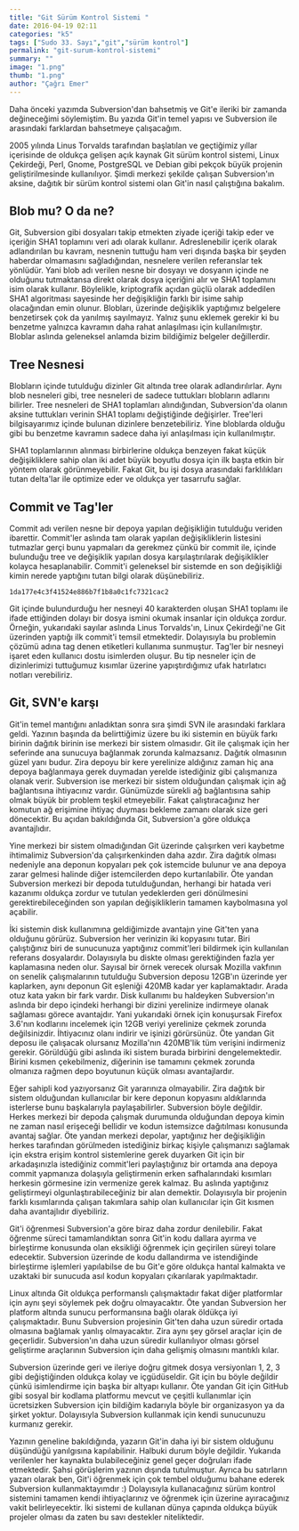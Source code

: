 ```yaml
---
title: "Git Sürüm Kontrol Sistemi "
date: 2016-04-19 02:11
categories: "k5"
tags: ["Sudo 33. Sayı","git","sürüm kontrol"]
permalink: "git-surum-kontrol-sistemi"
summary: ""
image: "1.png"
thumb: "1.png"
author: "Çağrı Emer"
---
```


Daha önceki yazımda Subversion'dan bahsetmiş ve Git'e ileriki bir zamanda değineceğimi söylemiştim. Bu yazıda Git'in temel yapısı ve Subversion ile arasındaki farklardan bahsetmeye çalışacağım.

2005 yılında Linus Torvalds tarafından başlatılan ve geçtiğimiz yıllar içerisinde de oldukça gelişen açık kaynak Git sürüm kontrol sistemi, Linux Çekirdeği, Perl, Gnome, PostgreSQL ve Debian gibi pekçok büyük projenin geliştirilmesinde kullanılıyor. Şimdi merkezi şekilde çalışan Subversion'ın aksine, dağıtık bir sürüm kontrol sistemi olan Git'in nasıl çalıştığına bakalım.

## Blob mu? O da ne?

Git, Subversion gibi dosyaları takip etmekten ziyade içeriği takip eder ve içeriğin SHA1 toplamını veri adı olarak kullanır. Adreslenebilir içerik olarak adlandırılan bu kavram, nesnenin tuttuğu ham veri dışında başka bir şeyden haberdar olmamasını sağladığından, nesnelere verilen referanslar tek yönlüdür. Yani blob adı verilen nesne bir dosyayı ve dosyanın içinde ne olduğunu tutmaktansa direkt olarak dosya içeriğini alır ve SHA1 toplamını isim olarak kullanır. Böylelikle, kriptografik açıdan güçlü olarak addedilen SHA1 algoritması sayesinde her değişikliğin farklı bir isime sahip olacağından emin olunur. Blobları, üzerinde değişiklik yaptığımız belgelere benzetirsek çok da
yanılmış sayılmayız. Yalnız şunu eklemek gerekir ki bu benzetme yalnızca kavramın daha rahat anlaşılması için kullanılmıştır. Bloblar aslında geleneksel
anlamda bizim bildiğimiz belgeler değillerdir.

## Tree Nesnesi

Blobların içinde tutulduğu dizinler Git altında tree olarak adlandırılırlar. Aynı blob nesneleri gibi, tree nesneleri de sadece tuttukları blobların adlarını bilirler. Tree nesneleri de SHA1 toplamları alındığından, Subversion'da olanın aksine tuttukları verinin SHA1 toplamı değiştiğinde değişirler. Tree'leri bilgisayarımız içinde bulunan dizinlere benzetebiliriz. Yine bloblarda olduğu gibi bu benzetme kavramın sadece daha iyi anlaşılması için kullanılmıştır.

SHA1 toplamlarının alınması birbirlerine oldukça benzeyen fakat küçük değişikliklere sahip olan iki adet büyük boyutlu dosya için ilk başta etkin bir yöntem olarak görünmeyebilir. Fakat Git, bu işi dosya arasındaki farklılıkları tutan delta'lar ile optimize eder ve oldukça yer tasarrufu sağlar.

## Commit ve Tag'ler

Commit adı verilen nesne bir depoya yapılan değişikliğin tutulduğu veriden ibarettir. Commit'ler aslında tam olarak yapılan değişikliklerin listesini tutmazlar gerçi bunu yapmaları da gerekmez çünkü bir commit ile, içinde bulunduğu tree ve değişiklik yapılan dosya karşılaştırılarak değişiklikler kolayca hesaplanabilir. Commit'i geleneksel bir sistemde en son değişikliği kimin nerede yaptığını tutan bilgi olarak düşünebiliriz.

```
1da177e4c3f41524e886b7f1b8a0c1fc7321cac2
```

Git içinde bulundurduğu her nesneyi 40 karakterden oluşan SHA1 toplamı ile ifade ettiğinden dolayı bir dosya ismini okumak insanlar için oldukça zordur. Örneğin, yukarıdaki sayılar aslında Linus Torvalds'ın, Linux Çekirdeği'ne Git üzerinden yaptığı ilk commit'i temsil etmektedir. Dolayısıyla bu problemin çözümü adına tag denen etiketleri kullanıma sunmuştur. Tag'ler bir nesneyi işaret eden kullanıcı dostu isimlerden oluşur. Bu tip nesneler için de dizinlerimizi tuttuğumuz kısımlar üzerine yapıştırdığımız ufak hatırlatıcı notları verebiliriz.

## Git, SVN'e karşı

Git'in temel mantığını anladıktan sonra sıra şimdi SVN ile arasındaki farklara geldi. Yazının başında da belirttiğimiz üzere bu iki sistemin en büyük farkı birinin dağıtık birinin ise merkezi bir sistem olmasıdır. Git ile çalışmak için her seferinde ana sunucuya bağlanmak zorunda kalmazsanız. Dağıtık olmasının güzel yanı budur. Zira depoyu bir kere yerelinize aldığınız zaman hiç ana depoya
bağlanmaya gerek duymadan yerelde istediğiniz gibi çalışmanıza olanak verir. Subversion ise merkezi bir sistem olduğundan çalışmak için ağ bağlantısına ihtiyacınız vardır. Günümüzde sürekli ağ bağlantısına sahip olmak büyük bir problem teşkil etmeyebilir. Fakat çalıştıracağınız her komutun ağ erişimine ihtiyaç duyması bekleme zamanı olarak size geri dönecektir. Bu açıdan bakıldığında Git, Subversion'a göre oldukça avantajlıdır.

Yine merkezi bir sistem olmadığından Git üzerinde çalışırken veri kaybetme ihtimalimiz Subversion'da çalışırkenkinden daha azdır. Zira dağıtık olması nedeniyle ana deponun kopyaları pek çok istemcide bulunur ve ana depoya zarar gelmesi halinde diğer istemcilerden depo kurtarılabilir. Öte yandan Subversion merkezi bir depoda tutulduğundan, herhangi bir hatada veri kazanımı oldukça zordur ve tutulan yedeklerden geri dönülmesini gerektirebileceğinden son yapılan değişikliklerin tamamen kaybolmasına yol açabilir.

İki sistemin disk kullanımına geldiğimizde avantajın yine Git'ten yana olduğunu görürüz. Subversion her verinizin iki kopyasını tutar. Biri çalıştığınız biri de sunucunuza yaptığınız commit'leri bildirmek için kullanılan referans dosyalardır. Dolayısıyla bu diskte olması gerektiğinden fazla yer kaplamasına neden olur. Sayısal bir örnek verecek olursak Mozilla vakfının on senelik çalışmalarının tutulduğu Subversion deposu 12GB'ın üzerinde yer kaplarken, aynı deponun Git eşleniği 420MB kadar yer kaplamaktadır. Arada otuz kata yakın bir fark vardır. Disk kullanımı bu haldeyken Subversion'ın aslında bir depo içindeki herhangi bir dizini yerelinize indirmeye olanak sağlaması görece avantajdır. Yani yukarıdaki örnek için konuşursak Firefox 3.6'nın kodlarını incelemek için 12GB veriyi yerelinize çekmek zorunda değilsinizdir. İhtiyacınız olanı indirir ve işinizi görürsünüz. Öte yandan Git deposu ile çalışacak olursanız Mozilla'nın 420MB'lik tüm verişini indirmeniz gerekir. Görüldüğü gibi aslında iki sistem burada birbirini dengelemektedir. Birini kısmen çekebilmeniz, diğerinin ise tamamını çekmek zorunda olmanıza rağmen depo boyutunun küçük olması avantajlardır.

Eğer sahipli kod yazıyorsanız Git yararınıza olmayabilir. Zira dağıtık bir sistem olduğundan kullanıcılar bir kere deponun kopyasını aldıklarında isterlerse bunu başkalarıyla paylaşabilirler. Subversion böyle değildir. Herkes merkezi bir depoda çalışmak durumunda olduğundan depoya kimin ne zaman nasıl erişeceği bellidir ve kodun istemsizce dağıtılması konusunda avantaj sağlar. Öte yandan merkezi depolar, yaptığınız her değişikliğin herkes tarafından görülmeden istediğiniz birkaç kişiyle çalışmanızı sağlamak için ekstra erişim kontrol sistemlerine gerek duyarken Git için bir arkadaşınızla istediğiniz commit'leri paylaştığınız bir ortamda ana depoya commit yapmanıza dolaşıyla geliştirmenin erken safhalarındaki kısımları herkesin görmesine izin vermenize gerek kalmaz. Bu aslında yaptığınız geliştirmeyi olgunlaştırabileceğiniz bir alan demektir. Dolayısıyla bir projenin farklı kısımlarında çalışan takımlara sahip olan kullanıcılar için Git kısmen daha avantajlıdır diyebiliriz.

Git'i öğrenmesi Subversion'a göre biraz daha zordur denilebilir. Fakat öğrenme süreci tamamlandıktan sonra Git'in kodu dallara ayırma ve birleştirme konusunda olan eksikliği öğrenmek için geçirilen süreyi tolare edecektir. Subversion üzerinde de kodu dallandırma ve istendiğinde birleştirme işlemleri yapılabilse de bu Git'e göre oldukça hantal kalmakta ve uzaktaki bir sunucuda asıl kodun kopyaları çıkarılarak yapılmaktadır.

Linux altında Git oldukça performanslı çalışmaktadır fakat diğer platformlar için aynı şeyi söylemek pek doğru olmayacaktır. Öte yandan Subversion her platform altında sunucu performansına bağlı olarak öldükça iyi çalışmaktadır. Bunu Subversion projesinin Git'ten daha uzun süredir ortada olmasına bağlamak yanlış olmayacaktır. Zira aynı şey görsel araçlar için de geçerlidir. Subversion'ın daha uzun süredir kullanılıyor olması görsel geliştirme araçlarının Subversion için daha gelişmiş olmasını mantıklı kılar.

Subversion üzerinde geri ve ileriye doğru gitmek dosya versiyonları 1, 2, 3 gibi değiştiğinden oldukça kolay ve içgüdüseldir. Git için bu böyle değildir çünkü isimlendirme için başka bir altyapı kullanır. Öte yandan Git için GitHub gibi sosyal bir kodlama platformu mevcut ve çeşitli kullanımlar için ücretsizken Subversion için bildiğim kadarıyla böyle bir organizasyon ya da şirket yoktur. Dolayısıyla Subversion kullanmak için kendi sunucunuzu kurmanız gerekir.

Yazının geneline bakıldığında, yazarın Git'in daha iyi bir sistem olduğunu düşündüğü yanılgısına kapılabilinir. Halbuki durum böyle değildir. Yukarıda verilenler her kaynakta bulabileceğiniz genel geçer doğruları ifade etmektedir. Şahsi görüşlerim yazının dışında tutulmuştur. Ayrıca bu satırların yazarı olarak ben, Git'i öğrenmek için çok tembel olduğumu bahane ederek Subversion kullanmaktayımdır :) Dolayısıyla kullanacağınız sürüm kontrol sistemini tamamen kendi ihtiyaçlarınız ve öğrenmek için üzerine ayıracağınız vakit belirleyecektir. İki sistemi de kullanan dünya çapında oldukça büyük projeler olması da zaten bu savı destekler niteliktedir.
